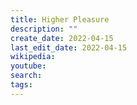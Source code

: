 ```yaml
---
title: Higher Pleasure
description: ""
create_date: 2022-04-15
last_edit_date: 2022-04-15
wikipedia: 
youtube: 
search: 
tags:
---
```

